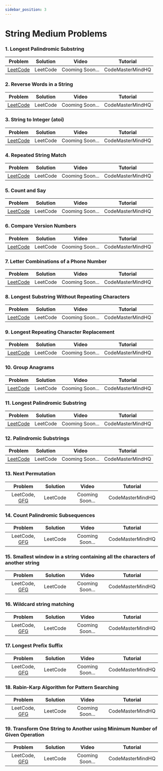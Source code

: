 ```yaml
---
sidebar_position: 3
---
```


# String Medium Problems

### 1. Longest Palindromic Substring

   | Problem | Solution |Video |Tutorial |
   |:-------:|:--------:|:--------:|:--------:|
   | [LeetCode](https://leetcode.com/problems/longest-palindromic-substring/) |LeetCode |Cooming Soon... | CodeMasterMindHQ|

### 2. Reverse Words in a String

   | Problem | Solution |Video |Tutorial |
   |:-------:|:--------:|:--------:|:--------:|
   | [LeetCode](https://leetcode.com/problems/reverse-words-in-a-string/) |LeetCode |Cooming Soon... | CodeMasterMindHQ|

### 3. String to Integer (atoi)

   | Problem | Solution |Video |Tutorial |
   |:-------:|:--------:|:--------:|:--------:|
   | [LeetCode](https://leetcode.com/problems/string-to-integer-atoi/) |LeetCode |Cooming Soon... | CodeMasterMindHQ|

### 4. Repeated String Match

   | Problem | Solution |Video |Tutorial |
   |:-------:|:--------:|:--------:|:--------:|
   | [LeetCode](https://leetcode.com/problems/repeated-string-match/description/) |LeetCode |Cooming Soon... | CodeMasterMindHQ|

### 5. Count and Say

   | Problem | Solution |Video |Tutorial |
   |:-------:|:--------:|:--------:|:--------:|
   | [LeetCode](https://leetcode.com/problems/count-and-say/) |LeetCode |Cooming Soon... | CodeMasterMindHQ|

### 6. Compare Version Numbers

   | Problem | Solution |Video |Tutorial |
   |:-------:|:--------:|:--------:|:--------:|
   | [LeetCode](https://leetcode.com/problems/compare-version-numbers/) |LeetCode |Cooming Soon... | CodeMasterMindHQ|

### 7. Letter Combinations of a Phone Number

   | Problem | Solution |Video |Tutorial |
   |:-------:|:--------:|:--------:|:--------:|
   | [LeetCode](https://leetcode.com/problems/letter-combinations-of-a-phone-number/) |LeetCode |Cooming Soon... | CodeMasterMindHQ|

### 8. Longest Substring Without Repeating Characters

   | Problem | Solution |Video |Tutorial |
   |:-------:|:--------:|:--------:|:--------:|
   | [LeetCode](https://leetcode.com/problems/longest-substring-without-repeating-characters/) |LeetCode |Cooming Soon... | CodeMasterMindHQ|

### 9. Longest Repeating Character Replacement

   | Problem | Solution |Video |Tutorial |
   |:-------:|:--------:|:--------:|:--------:|
   | [LeetCode](https://leetcode.com/problems/longest-repeating-character-replacement/) |LeetCode |Cooming Soon... | CodeMasterMindHQ|

### 10. Group Anagrams

   | Problem | Solution |Video |Tutorial |
   |:-------:|:--------:|:--------:|:--------:|
   | [LeetCode](https://leetcode.com/problems/group-anagrams/) |LeetCode |Cooming Soon... | CodeMasterMindHQ|

### 11. Longest Palindromic Substring

   | Problem | Solution |Video |Tutorial |
   |:-------:|:--------:|:--------:|:--------:|
   | [LeetCode](https://leetcode.com/problems/longest-palindromic-substring/) |LeetCode |Cooming Soon... | CodeMasterMindHQ|

### 12. Palindromic Substrings

   | Problem | Solution |Video |Tutorial |
   |:-------:|:--------:|:--------:|:--------:|
   | [LeetCode](https://leetcode.com/problems/palindromic-substrings/) |LeetCode |Cooming Soon... | CodeMasterMindHQ|

### 13. Next Permutation

   | Problem | Solution |Video |Tutorial |
   |:-------:|:--------:|:--------:|:--------:|
   | LeetCode, [GFG](https://practice.geeksforgeeks.org/problems/next-permutation5226/1) |LeetCode |Cooming Soon... | CodeMasterMindHQ|

### 14. Count Palindromic Subsequences

   | Problem | Solution |Video |Tutorial |
   |:-------:|:--------:|:--------:|:--------:|
   | LeetCode, [GFG](https://practice.geeksforgeeks.org/problems/count-palindromic-subsequences/1) |LeetCode |Cooming Soon... | CodeMasterMindHQ|

### 15. Smallest window in a string containing all the characters of another string

   | Problem | Solution |Video |Tutorial |
   |:-------:|:--------:|:--------:|:--------:|
   | LeetCode, [GFG](https://practice.geeksforgeeks.org/problems/smallest-window-in-a-string-containing-all-the-characters-of-another-string-1587115621/1) |LeetCode |Cooming Soon... | CodeMasterMindHQ|

### 16. Wildcard string matching

   | Problem | Solution |Video |Tutorial |
   |:-------:|:--------:|:--------:|:--------:|
   | LeetCode, [GFG](https://practice.geeksforgeeks.org/problems/wildcard-string-matching1126/1) |LeetCode |Cooming Soon... | CodeMasterMindHQ|

### 17. Longest Prefix Suffix

   | Problem | Solution |Video |Tutorial |
   |:-------:|:--------:|:--------:|:--------:|
   | LeetCode, [GFG](https://practice.geeksforgeeks.org/problems/longest-prefix-suffix2527/1) |LeetCode |Cooming Soon... | CodeMasterMindHQ|

### 18. Rabin-Karp Algorithm for Pattern Searching

   | Problem | Solution |Video |Tutorial |
   |:-------:|:--------:|:--------:|:--------:|
   | LeetCode, [GFG](https://www.geeksforgeeks.org/rabin-karp-algorithm-for-pattern-searching/) |LeetCode |Cooming Soon... | CodeMasterMindHQ|

### 19. Transform One String to Another using Minimum Number of Given Operation

   | Problem | Solution |Video |Tutorial |
   |:-------:|:--------:|:--------:|:--------:|
   | LeetCode, [GFG](https://www.geeksforgeeks.org/transform-one-string-to-another-using-minimum-number-of-given-operation/) |LeetCode |Cooming Soon... | CodeMasterMindHQ|

